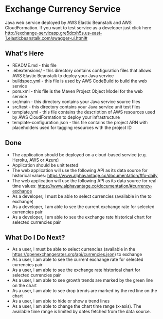 Exchange Currency Service
==============================================

Java web service deployed by AWS Elastic Beanstalk and AWS CloudFormation. If you want to test service as a developer just click here http://exchange-servicapp.gre5dcxh5s.us-east-1.elasticbeanstalk.com/swagger-ui.html#

What's Here
-----------
* README.md - this file
* .ebextensions/ - this directory contains configuration files that
  allows AWS Elastic Beanstalk to deploy your Java service
* buildspec.yml - this file is used by AWS CodeBuild to build the web
  service
* pom.xml - this file is the Maven Project Object Model for the web service
* src/main - this directory contains your Java service source files
* src/test - this directory contains your Java service unit test files
* template.yml - this file contains the description of AWS resources used by AWS
  CloudFormation to deploy your infrastructure
* template-configuration.json - this file contains the project ARN with placeholders used for tagging resources with the project ID

Done
---------------

 - The application should be deployed on a cloud-based service (e.g. Heroku, AWS or Azure)
 - Application should be unit tested
 - The web application will use the following API as its data source for historical values: https://www.alphavantage.co/documentation/#fx-daily
 - The web application will use the following API as its data source for real-time values: https://www.alphavantage.co/documentation/#currency-exchange
 - As a developer, I must be able to select currencies (available in the [](https://openexchangerates.org/api/currencies.json) to exchange)
 - As a developer, I am able to see the current exchange rate for selected currencies pair
 - As a developer, I am able to see the exchange rate historical chart for selected currencies pair


What Do I Do Next?
------------------

 - As a user, I must be able to select currencies (available in the https://openexchangerates.org/api/currencies.json) to exchange
 - As a user, I am able to see the current exchange rate for selected currencies pair
 - As a user, I am able to see the exchange rate historical chart for selected currencies pair
 - As a user, I am able to see growth trends are marked by the green line on the chart
 - As a user, I am able to see drop trends are marked by the red line on the chart
 - As a user, I am able to hide or show a trend lines
 - As a user, I am able to change the chart time range (x-axis). The available time range is limited by dates fetched from the data source.



